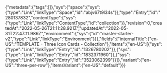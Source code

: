 {"metadata":{"tags":[]},"sys":{"space":{"sys":{"type":"Link","linkType":"Space","id":"abjv67t9l34s"}},"type":"Entry","id":"280137832","contentType":{"sys":{"type":"Link","linkType":"ContentType","id":"collection"}},"revision":0,"createdAt":"2022-05-26T21:11:28.921Z","updatedAt":"2022-05-31T22:47:11.986Z","environment":{"sys":{"id":"master-starter-v2","type":"Link","linkType":"Environment"}}},"fields":{"internalTitle":{"en-US":"TEMPLATE - Three Icon Cards - Collection"},"items":{"en-US":[{"sys":{"type":"Link","linkType":"Entry","id":"1326780202"}},{"sys":{"type":"Link","linkType":"Entry","id":"1832371960"}},{"sys":{"type":"Link","linkType":"Entry","id":"3523062399"}}]},"variant":{"en-US":"three-per-row"},"itemsVariant":{"en-US":"default"}}}